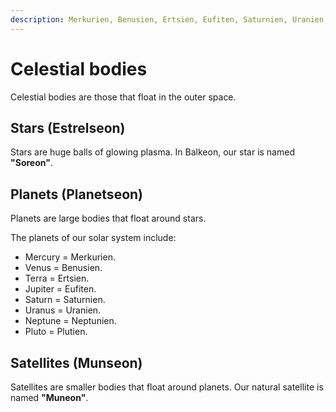 ```yaml
---
description: Merkurien, Benusien, Ertsien, Eufiten, Saturnien, Uranien, Neptunien, Plutien.
---
```


# Celestial bodies
Celestial bodies are those that float in the outer space.

## Stars (Estrelseon)
Stars are huge balls of glowing plasma. In Balkeon, our star is named **"Soreon"**.

## Planets (Planetseon)
Planets are large bodies that float around stars.

The planets of our solar system include:
- Mercury = Merkurien.
- Venus = Benusien.
- Terra = Ertsien.
- Jupiter = Eufiten.
- Saturn = Saturnien.
- Uranus = Uranien.
- Neptune = Neptunien.
- Pluto = Plutien.

## Satellites (Munseon)
Satellites are smaller bodies that float around planets. Our natural satellite is named **"Muneon"**.
